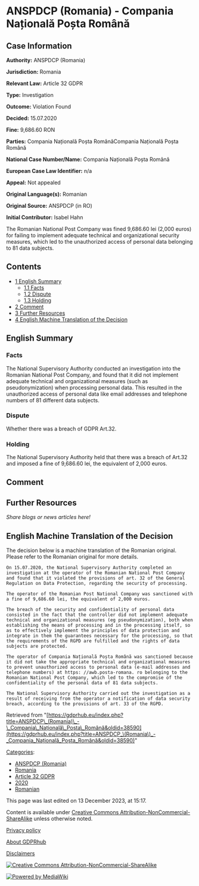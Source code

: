 # ANSPDCP (Romania) - Compania Națională Poșta Română

## Case Information

**Authority:** ANSPDCP (Romania)

**Jurisdiction:** Romania

**Relevant Law:** Article 32 GDPR

**Type:** Investigation

**Outcome:** Violation Found

**Decided:** 15.07.2020

**Fine:** 9,686.60 RON

**Parties:** Compania Națională Poșta RomânăCompania Națională Poșta Română

**National Case Number/Name:** Compania Națională Poșta Română

**European Case Law Identifier:** n/a

**Appeal:** Not appealed

**Original Language(s):** Romanian

**Original Source:** ANSPDCP (in RO)

**Initial Contributor:** Isabel Hahn

The Romanian National Post Company was fined 9,686.60 lei (2,000 euros) for failing to implement adequate technical and organizational security measures, which led to the unauthorized access of personal data belonging to 81 data subjects.

## Contents

*   [1 English Summary](#English_Summary)
    *   [1.1 Facts](#Facts)
    *   [1.2 Dispute](#Dispute)
    *   [1.3 Holding](#Holding)
*   [2 Comment](#Comment)
*   [3 Further Resources](#Further_Resources)
*   [4 English Machine Translation of the Decision](#English_Machine_Translation_of_the_Decision)

## English Summary

### Facts

The National Supervisory Authority conducted an investigation into the Romanian National Post Company, and found that it did not implement adequate technical and organizational measures (such as pseudonymization) when processing personal data. This resulted in the unauthorized access of personal data like email addresses and telephone numbers of 81 different data subjects.

### Dispute

Whether there was a breach of GDPR Art.32.

### Holding

The National Supervisory Authority held that there was a breach of Art.32 and imposed a fine of 9,686.60 lei, the equivalent of 2,000 euros.

## Comment

## Further Resources

_Share blogs or news articles here!_

## English Machine Translation of the Decision

The decision below is a machine translation of the Romanian original. Please refer to the Romanian original for more details.

```
On 15.07.2020, the National Supervisory Authority completed an investigation at the operator of the Romanian National Post Company and found that it violated the provisions of art. 32 of the General Regulation on Data Protection, regarding the security of processing.

The operator of the Romanian Post National Company was sanctioned with a fine of 9,686.60 lei, the equivalent of 2,000 euros.

The breach of the security and confidentiality of personal data consisted in the fact that the controller did not implement adequate technical and organizational measures (eg pseudonymization), both when establishing the means of processing and in the processing itself, so as to effectively implement the principles of data protection and integrate in them the guarantees necessary for the processing, so that the requirements of the RGPD are fulfilled and the rights of data subjects are protected.

The operator of Compania Națională Poșta Română was sanctioned because it did not take the appropriate technical and organizational measures to prevent unauthorized access to personal data (e-mail addresses and telephone numbers) at https: //awb.posta-romana. ro belonging to the Romanian National Post Company, which led to the compromise of the confidentiality of the personal data of 81 data subjects.

The National Supervisory Authority carried out the investigation as a result of receiving from the operator a notification of data security breach, according to the provisions of art. 33 of the RGPD.

```

Retrieved from "[https://gdprhub.eu/index.php?title=ANSPDCP\_(Romania)\_-\_Compania\_Națională\_Poșta\_Română&oldid=38590](https://gdprhub.eu/index.php?title=ANSPDCP_\(Romania\)_-_Compania_Națională_Poșta_Română&oldid=38590)"

[Categories](/index.php?title=Special:Categories "Special:Categories"):

*   [ANSPDCP (Romania)](/index.php?title=Category:ANSPDCP_\(Romania\) "Category:ANSPDCP (Romania)")
*   [Romania](/index.php?title=Category:Romania "Category:Romania")
*   [Article 32 GDPR](/index.php?title=Category:Article_32_GDPR "Category:Article 32 GDPR")
*   [2020](/index.php?title=Category:2020 "Category:2020")
*   [Romanian](/index.php?title=Category:Romanian "Category:Romanian")

This page was last edited on 13 December 2023, at 15:17.

Content is available under [Creative Commons Attribution-NonCommercial-ShareAlike](https://creativecommons.org/licenses/by-nc-sa/4.0/) unless otherwise noted.

[Privacy policy](/index.php?title=GDPRhub:Privacy_policy)

[About GDPRhub](/index.php?title=GDPRhub:About)

[Disclaimers](/index.php?title=GDPRhub:General_disclaimer)

[![Creative Commons Attribution-NonCommercial-ShareAlike](/resources/assets/licenses/cc-by-nc-sa.png)](https://creativecommons.org/licenses/by-nc-sa/4.0/)

[![Powered by MediaWiki](/resources/assets/poweredby_mediawiki_88x31.png)](https://www.mediawiki.org/)